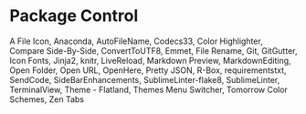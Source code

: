 # Package Control

A File Icon,
Anaconda,
AutoFileName,
Codecs33,
Color Highlighter,
Compare Side-By-Side,
ConvertToUTF8,
Emmet,
File Rename,
Git,
GitGutter,
Icon Fonts,
Jinja2,
knitr,
LiveReload,
Markdown Preview,
MarkdownEditing,
Open Folder,
Open URL,
OpenHere,
Pretty JSON,
R-Box,
requirementstxt,
SendCode,
SideBarEnhancements,
SublimeLinter-flake8,
SublimeLinter,
TerminalView,
Theme - Flatland,
Themes Menu Switcher,
Tomorrow Color Schemes,
Zen Tabs

